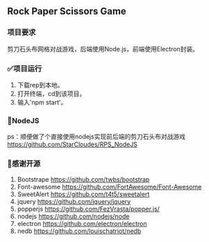## Rock Paper Scissors Game
### 项目要求
剪刀石头布网格对战游戏，后端使用Node.js，前端使用Electron封装。

### ✅项目运行
1. 下载rep到本地。
2. 打开终端，cd到该项目。
3. 输入'npm start'。

### 👾NodeJS
ps：顺便做了个直接使用nodejs实现前后端的剪刀石头布对战游戏 https://github.com/StarCloudes/RPS_NodeJS

### 🙏感谢开源
1. Bootstrape https://github.com/twbs/bootstrap
2. Font-awesome https://github.com/FortAwesome/Font-Awesome
3. SweetAlert https://github.com/t4t5/sweetalert
4. jquery https://github.com/jquery/jquery
5. popperjs https://github.com/FezVrasta/popper.js/
6. nodejs https://github.com/nodejs/node
7. electron https://github.com/electron/electron
8. nedb https://github.com/louischatriot/nedb

